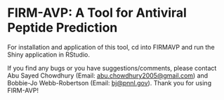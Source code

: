 # FIRM-AVP: A Tool for Antiviral Peptide Prediction
 

For installation and application of this tool, cd into FIRMAVP and run the Shiny application in RStudio. 

If you find any bugs or you have suggestions/comments, please contact Abu Sayed Chowdhury (Email: abu.chowdhury2005@gmail.com) and Bobbie-Jo Webb-Robertson (Email: bj@pnnl.gov). Thank you for using FIRM-AVP!


